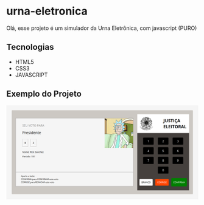 # urna-eletronica

Olá, esse projeto é um simulador da Urna Eletrônica, com javascript (PURO)

## Tecnologias

* HTML5
* CSS3
* JAVASCRIPT

## Exemplo do Projeto

<img src="https://raw.githubusercontent.com/samueldmonteiro/urna-eletronica/main/assets/images/screenshot.png"/>
